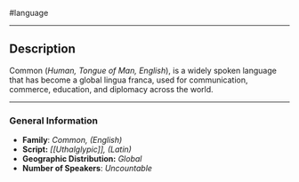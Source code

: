 #language 


---
## Description
Common (_Human, Tongue of Man, English_), is a widely spoken language that has become a global lingua franca, used for communication, commerce, education, and diplomacy across the world.

---
### General Information
- __Family__: _Common, (English)_
- **Script:** *[[Uthalglypic]], (Latin)*
- **Geographic Distribution:** *Global*
- __Number of Speakers__: _Uncountable_



